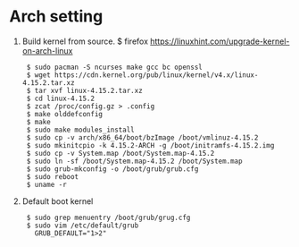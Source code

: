Arch setting
==============

1. Build kernel from source.
        $ firefox https://linuxhint.com/upgrade-kernel-on-arch-linux
   
        $ sudo pacman -S ncurses make gcc bc openssl
        $ wget https://cdn.kernel.org/pub/linux/kernel/v4.x/linux-4.15.2.tar.xz
        $ tar xvf linux-4.15.2.tar.xz
        $ cd linux-4.15.2
        $ zcat /proc/config.gz > .config
        $ make olddefconfig
        $ make
        $ sudo make modules_install
        $ sudo cp -v arch/x86_64/boot/bzImage /boot/vmlinuz-4.15.2
        $ sudo mkinitcpio -k 4.15.2-ARCH -g /boot/initramfs-4.15.2.img
        $ sudo cp -v System.map /boot/System.map-4.15.2
        $ sudo ln -sf /boot/System.map-4.15.2 /boot/System.map
        $ sudo grub-mkconfig -o /boot/grub/grub.cfg
        $ sudo reboot
        $ uname -r

2. Default boot kernel

        $ sudo grep menuentry /boot/grub/grug.cfg
        $ sudo vim /etc/default/grub
          GRUB_DEFAULT="1>2"
